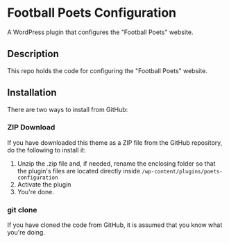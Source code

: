# Football Poets Configuration

A WordPress plugin that configures the "Football Poets" website.

## Description

This repo holds the code for configuring the "Football Poets" website.

## Installation

There are two ways to install from GitHub:

### ZIP Download

If you have downloaded this theme as a ZIP file from the GitHub repository, do the following to install it:

1. Unzip the .zip file and, if needed, rename the enclosing folder so that the plugin's files are located directly inside `/wp-content/plugins/poets-configuration`
2. Activate the plugin
3. You're done.

### git clone

If you have cloned the code from GitHub, it is assumed that you know what you're doing.
